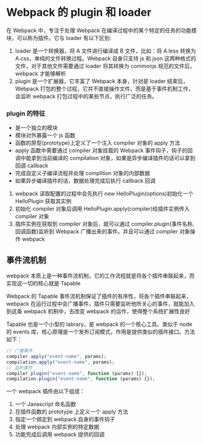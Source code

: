 # Webpack 的 plugin 和 loader

在 Webpack 中，专注于处理 Webpack 在编译过程中的某个特定的任务的功能模块，可以称为插件。它与 loader 有以下区别:

1. loader 是一个转换器，将 A 文件进行编译成 B 文件，比如：将 A.less 转换为 A.css，单纯的文件转换过程。Webpack 自身只支持 js 和 json 这两种格式的文件，对于其他文件需要通过 loader 将其转换为 commonjs 规范的文件后，webpack 才能够解析
2. plugin 是一个扩展器，它丰富了 Webpack 本身，针对是 loader 结束后，Webpack 打包的整个过程，它并不直接操作文件，而是基于事件机制工作，会监听 webpack 打包过程中的某些节点，执行广泛的任务。

### plugin 的特征

- 是一个独立的模块
- 模块对外暴露一个 js 函数
- 函数的原型(prototype)上定义了一个注入 compiler 对象的 apply 方法
- apply 函数中需要通过 compiler 对象挂载的 Webpack 事件钩子，钩子的回调中能拿到当前编译的 compilation 对象，如果是异步编译插件的话可以拿到回调 callback
- 完成自定义子编译流程并处理 complition 对象的内部数据
- 如果异步编译插件的话，数据处理完成后执行 callback 回调

1. webpack 读取配置的过程中会先执行 new HelloPlugin(options)初始化一个 HelloPlugin 获取其实例
2. 初始化 compiler 对象后调用 HelloPlugin.apply(compiler)给插件实例传入 compiler 对象
3. 插件实例在获取到 compiler 对象后，就可以通过 compiler.plugin(事件名称,回调函数)监听到 Webpack 广播出来的事件。并且可以通过 compiler 对象操作 webpack

## 事件流机制

webpack 本质上是一种事件流机制，它的工作流程就是将各个插件串联起来，而实现这一切的核心就是 Tapable

Webpack 的 Tapable 事件流机制保证了插件的有序性，将各个插件串联起来，webpack 在运行过程中会广播事件，插件只需要监听他所关心的事件，就能加入到这条 webpack 机制中，去改变 webpack 的运作，使得整个系统扩展性良好

Tapable 也是一个小型的 labrary，是 webpack 的一个核心工具。类似于 node 的 events 库，核心原理是一个发布订阅模式，作用是提供类似的插件接口。方法如下：

```js
// 广播事件
compiler.apply("event-name", params);
compilation.apply("event-name", params);
// 监听事件
compiler.plugin("event-name", function (params) {});
compilation.plugin("event-name", function (params) {});
```

一个 webpack 插件由以下组成：

1. 一个 Javascript 命名函数
2. 在插件函数的 prototype 上定义一个 apply 方法
3. 指定一个绑定到 webpack 自身的事件钩子
4. 处理 webpack 内部实例的特定数据
5. 功能完成后调用 webpack 提供的回调
